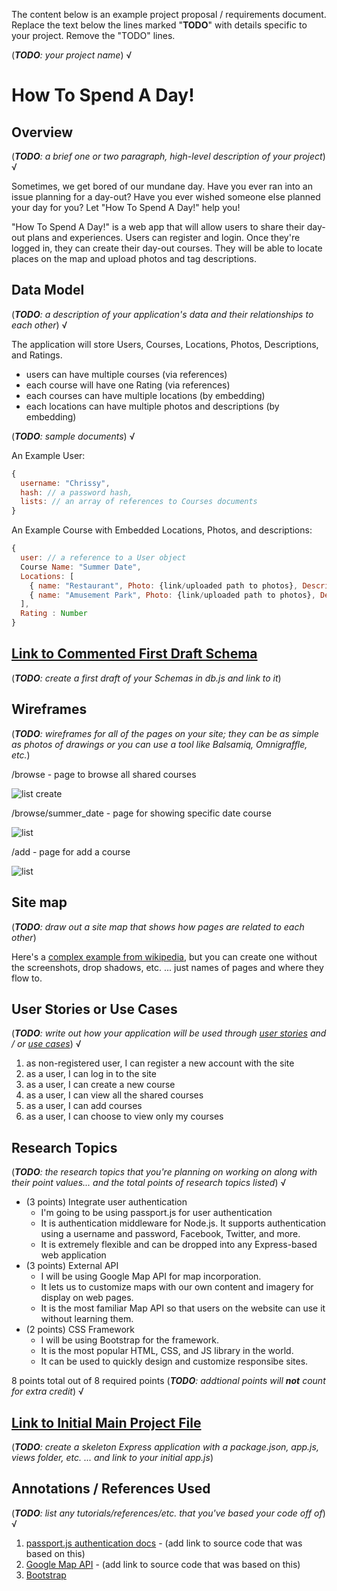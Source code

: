 The content below is an example project proposal / requirements document. Replace the text below the lines marked "__TODO__" with details specific to your project. Remove the "TODO" lines.

(___TODO__: your project name_) √

#  How To Spend A Day!

## Overview

(___TODO__: a brief one or two paragraph, high-level description of your project_) √

Sometimes, we get bored of our mundane day. Have you ever ran into an issue planning for a day-out? Have you ever wished someone else planned your day for you? Let "How To Spend A Day!" help you!

"How To Spend A Day!" is a web app that will allow users to share their day-out plans and experiences. Users can register and login. Once they're logged in, they can create their day-out courses. They will be able to locate places on the map and upload photos and tag descriptions.

## Data Model

(___TODO__: a description of your application's data and their relationships to each other_) √

The application will store Users, Courses, Locations, Photos, Descriptions, and Ratings. 

* users can have multiple courses (via references)
* each course will have one Rating (via references)
* each courses can have multiple locations (by embedding)
* each locations can have multiple photos and descriptions (by embedding)

(___TODO__: sample documents_) √

An Example User:

```javascript
{
  username: "Chrissy",
  hash: // a password hash,
  lists: // an array of references to Courses documents
}
```

An Example Course with Embedded Locations, Photos, and descriptions:

```javascript
{
  user: // a reference to a User object
  Course Name: "Summer Date",
  Locations: [
    { name: "Restaurant", Photo: {link/uploaded path to photos}, Description: "Nice food!"},
    { name: "Amusement Park", Photo: {link/uploaded path to photos}, Description: "Fun Rides"},
  ],
  Rating : Number
}
```


## [Link to Commented First Draft Schema](db.js) 

(___TODO__: create a first draft of your Schemas in db.js and link to it_)

## Wireframes

(___TODO__: wireframes for all of the pages on your site; they can be as simple as photos of drawings or you can use a tool like Balsamiq, Omnigraffle, etc._)

/browse - page to browse all shared courses

![list create](documentation/list-create.png)

/browse/summer_date - page for showing specific date course

![list](documentation/list.png)

/add - page for add a course

![list](documentation/list-slug.png)

## Site map

(___TODO__: draw out a site map that shows how pages are related to each other_)

Here's a [complex example from wikipedia](https://upload.wikimedia.org/wikipedia/commons/2/20/Sitemap_google.jpg), but you can create one without the screenshots, drop shadows, etc. ... just names of pages and where they flow to.

## User Stories or Use Cases

(___TODO__: write out how your application will be used through [user stories](http://en.wikipedia.org/wiki/User_story#Format) and / or [use cases](https://www.mongodb.com/download-center?jmp=docs&_ga=1.47552679.1838903181.1489282706#previous)_) √

1. as non-registered user, I can register a new account with the site
2. as a user, I can log in to the site
3. as a user, I can create a new course
4. as a user, I can view all the shared courses
5. as a user, I can add courses
6. as a user, I can choose to view only my courses

## Research Topics

(___TODO__: the research topics that you're planning on working on along with their point values... and the total points of research topics listed_) √

* (3 points) Integrate user authentication
    * I'm going to be using passport.js for user authentication
    * It is authentication middleware for Node.js. It supports authentication using a username and password, Facebook, Twitter, and more. 
    * It is extremely flexible and can be dropped into any Express-based web application
* (3 points) External API
    * I will be using Google Map API for map incorporation.
    * It lets us to customize maps with our own content and imagery for display on web pages.
    * It is the most familiar Map API so that users on the website can use it without learning them. 
* (2 points) CSS Framework
    * I will be using Bootstrap for the framework.
    * It is the most popular HTML, CSS, and JS library in the world. 
    * It can be used to quickly design and customize responsibe sites.

8 points total out of 8 required points (___TODO__: addtional points will __not__ count for extra credit_) √


## [Link to Initial Main Project File](app.js) 

(___TODO__: create a skeleton Express application with a package.json, app.js, views folder, etc. ... and link to your initial app.js_)

## Annotations / References Used

(___TODO__: list any tutorials/references/etc. that you've based your code off of_) √

1. [passport.js authentication docs](http://passportjs.org/docs) - (add link to source code that was based on this)
2. [Google Map API](https://developers.google.com/maps/documentation/javascript/overview) - (add link to source code that was based on this)
3. [Bootstrap](https://getbootstrap.com/docs/4.5/getting-started/introduction/)
